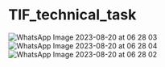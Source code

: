 # TIF_technical_task

![WhatsApp Image 2023-08-20 at 06 28 03](https://github.com/udit6023/TIF_technical_task/assets/91983775/4a0cef8a-580b-41ea-aea9-e6c5e619f10a)
![WhatsApp Image 2023-08-20 at 06 28 04](https://github.com/udit6023/TIF_technical_task/assets/91983775/c4526a07-30cf-4fd0-b3df-01fba34415ef)
![WhatsApp Image 2023-08-20 at 06 28 02](https://github.com/udit6023/TIF_technical_task/assets/91983775/98444547-d8a6-4d62-b4b5-638b1a7af22a)

